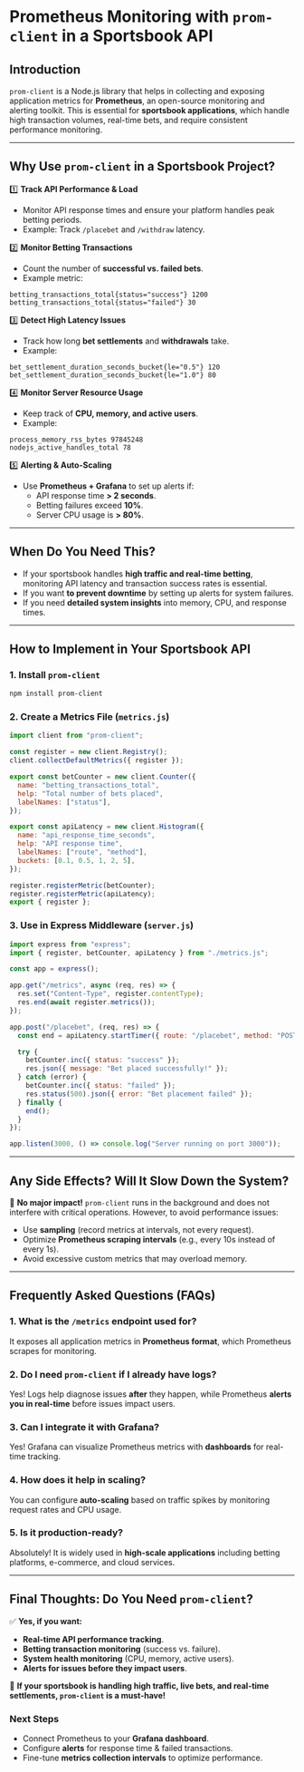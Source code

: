 # Prometheus Monitoring with `prom-client` in a Sportsbook API

## **Introduction**
`prom-client` is a Node.js library that helps in collecting and exposing application metrics for **Prometheus**, an open-source monitoring and alerting toolkit. This is essential for **sportsbook applications**, which handle high transaction volumes, real-time bets, and require consistent performance monitoring.

---

## **Why Use `prom-client` in a Sportsbook Project?**

1️⃣ **Track API Performance & Load**  
   - Monitor API response times and ensure your platform handles peak betting periods.
   - Example: Track `/placebet` and `/withdraw` latency.

2️⃣ **Monitor Betting Transactions**  
   - Count the number of **successful vs. failed bets**.
   - Example metric:
   ```
   betting_transactions_total{status="success"} 1200
   betting_transactions_total{status="failed"} 30
   ```

3️⃣ **Detect High Latency Issues**  
   - Track how long **bet settlements** and **withdrawals** take.
   - Example:
   ```
   bet_settlement_duration_seconds_bucket{le="0.5"} 120
   bet_settlement_duration_seconds_bucket{le="1.0"} 80
   ```

4️⃣ **Monitor Server Resource Usage**  
   - Keep track of **CPU, memory, and active users**.
   - Example:
   ```
   process_memory_rss_bytes 97845248
   nodejs_active_handles_total 78
   ```

5️⃣ **Alerting & Auto-Scaling**  
   - Use **Prometheus + Grafana** to set up alerts if:
     - API response time **> 2 seconds**.
     - Betting failures exceed **10%**.
     - Server CPU usage is **> 80%**.

---

## **When Do You Need This?**
- If your sportsbook handles **high traffic and real-time betting**, monitoring API latency and transaction success rates is essential.
- If you want **to prevent downtime** by setting up alerts for system failures.
- If you need **detailed system insights** into memory, CPU, and response times.

---

## **How to Implement in Your Sportsbook API**

### **1. Install `prom-client`**
```bash
npm install prom-client
```

### **2. Create a Metrics File (`metrics.js`)**
```javascript
import client from "prom-client";

const register = new client.Registry();
client.collectDefaultMetrics({ register });

export const betCounter = new client.Counter({
  name: "betting_transactions_total",
  help: "Total number of bets placed",
  labelNames: ["status"],
});

export const apiLatency = new client.Histogram({
  name: "api_response_time_seconds",
  help: "API response time",
  labelNames: ["route", "method"],
  buckets: [0.1, 0.5, 1, 2, 5],
});

register.registerMetric(betCounter);
register.registerMetric(apiLatency);
export { register };
```

### **3. Use in Express Middleware (`server.js`)**
```javascript
import express from "express";
import { register, betCounter, apiLatency } from "./metrics.js";

const app = express();

app.get("/metrics", async (req, res) => {
  res.set("Content-Type", register.contentType);
  res.end(await register.metrics());
});

app.post("/placebet", (req, res) => {
  const end = apiLatency.startTimer({ route: "/placebet", method: "POST" });

  try {
    betCounter.inc({ status: "success" });
    res.json({ message: "Bet placed successfully!" });
  } catch (error) {
    betCounter.inc({ status: "failed" });
    res.status(500).json({ error: "Bet placement failed" });
  } finally {
    end();
  }
});

app.listen(3000, () => console.log("Server running on port 3000"));
```

---

## **Any Side Effects? Will It Slow Down the System?**
🚀 **No major impact!** `prom-client` runs in the background and does not interfere with critical operations. However, to avoid performance issues:
- Use **sampling** (record metrics at intervals, not every request).
- Optimize **Prometheus scraping intervals** (e.g., every 10s instead of every 1s).
- Avoid excessive custom metrics that may overload memory.

---

## **Frequently Asked Questions (FAQs)**

### **1. What is the `/metrics` endpoint used for?**
It exposes all application metrics in **Prometheus format**, which Prometheus scrapes for monitoring.

### **2. Do I need `prom-client` if I already have logs?**
Yes! Logs help diagnose issues **after** they happen, while Prometheus **alerts you in real-time** before issues impact users.

### **3. Can I integrate it with Grafana?**
Yes! Grafana can visualize Prometheus metrics with **dashboards** for real-time tracking.

### **4. How does it help in scaling?**
You can configure **auto-scaling** based on traffic spikes by monitoring request rates and CPU usage.

### **5. Is it production-ready?**
Absolutely! It is widely used in **high-scale applications** including betting platforms, e-commerce, and cloud services.

---

## **Final Thoughts: Do You Need `prom-client`?**
✅ **Yes, if you want:**
- **Real-time API performance tracking**.
- **Betting transaction monitoring** (success vs. failure).
- **System health monitoring** (CPU, memory, active users).
- **Alerts for issues before they impact users**.

🚀 **If your sportsbook is handling high traffic, live bets, and real-time settlements, `prom-client` is a must-have!**

### **Next Steps**
- Connect Prometheus to your **Grafana dashboard**.
- Configure **alerts** for response time & failed transactions.
- Fine-tune **metrics collection intervals** to optimize performance.


